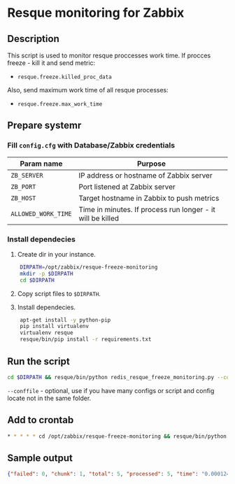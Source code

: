 # Resque monitoring for Zabbix

## Description

This script is used to monitor resque proccesses work time. If procces freeze - kill it and send metric:

* `resque.freeze.killed_proc_data`

Also, send maximum work time of all resque processes:

* `resque.freeze.max_work_time`

## Prepare systemr


### Fill `config.cfg` with Database/Zabbix credentials

| Param name          | Purpose                                                    |
| ------------------- | ---------------------------------------------------------- |
| `ZB_SERVER`         | IP address or hostname of Zabbix server                    |
| `ZB_PORT`           | Port listened at Zabbix server                             |
| `ZB_HOST`           | Target hostname in Zabbix to push metrics                  |
| `ALLOWED_WORK_TIME` | Time in minutes. If process run longer - it will be killed |

### Install dependecies

1. Create dir in your instance.

```bash
    DIRPATH=/opt/zabbix/resque-freeze-monitoring
    mkdir -p $DIRPATH
    cd $DIRPATH
```

2. Copy script files to `$DIRPATH`.

3. Install dependecies.

```bash
    apt-get install -y python-pip
    pip install virtualenv
    virtualenv resque
    resque/bin/pip install -r requirements.txt
```

## Run the script

```bash
cd $DIRPATH && resque/bin/python redis_resque_freeze_monitoring.py --conffile /path/to/config.cfg
```

`--conffile` - optional, use if you have many configs or script and config locate not in the same folder.

## Add to crontab

```bash
* * * * * cd /opt/zabbix/resque-freeze-monitoring && resque/bin/python redis_resque_freeze_monitoring.py
```

## Sample output

```json
{"failed": 0, "chunk": 1, "total": 5, "processed": 5, "time": "0.000124"}
```

